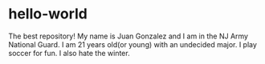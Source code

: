 # hello-world
The best repository!
My name is Juan Gonzalez and I am in the NJ Army National Guard. I am 21 years old(or young) with an undecided major.
I play soccer for fun.
I also hate the winter.
